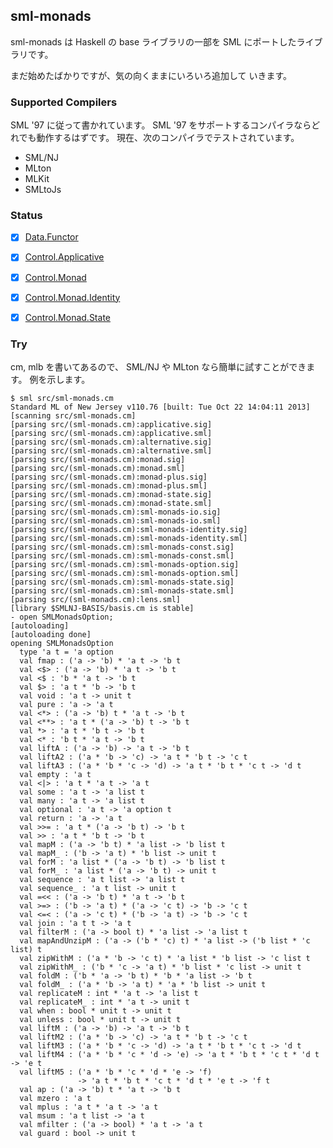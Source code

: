 ## sml-monads

sml-monads は Haskell の base ライブラリの一部を
SML にポートしたライブラリです。

まだ始めたばかりですが、気の向くままにいろいろ追加して
いきます。

### Supported Compilers

SML '97 に従って書かれています。
SML '97 をサポートするコンパイラならどれでも動作するはずです。
現在、次のコンパイラでテストされています。

* SML/NJ
* MLton
* MLKit
* SMLtoJs

### Status

- [x] [Data.Functor](http://hackage.haskell.org/package/base-4.7.0.1/docs/Data-Functor.html)
- [x] [Control.Applicative](http://hackage.haskell.org/package/base-4.7.0.1/docs/Control-Applicative.html)
- [x] [Control.Monad](http://hackage.haskell.org/package/base-4.7.0.1/docs/Control-Monad.html)
- [x] [Control.Monad.Identity](https://hackage.haskell.org/package/mtl-2.2.1/docs/Control-Monad-Identity.html)
- [x] [Control.Monad.State](https://hackage.haskell.org/package/mtl-2.2.1/docs/Control-Monad-State-Lazy.html)


### Try

cm, mlb を書いてあるので、 SML/NJ や MLton なら簡単に試すことができます。
例を示します。


```
$ sml src/sml-monads.cm
Standard ML of New Jersey v110.76 [built: Tue Oct 22 14:04:11 2013]
[scanning src/sml-monads.cm]
[parsing src/(sml-monads.cm):applicative.sig]
[parsing src/(sml-monads.cm):applicative.sml]
[parsing src/(sml-monads.cm):alternative.sig]
[parsing src/(sml-monads.cm):alternative.sml]
[parsing src/(sml-monads.cm):monad.sig]
[parsing src/(sml-monads.cm):monad.sml]
[parsing src/(sml-monads.cm):monad-plus.sig]
[parsing src/(sml-monads.cm):monad-plus.sml]
[parsing src/(sml-monads.cm):monad-state.sig]
[parsing src/(sml-monads.cm):monad-state.sml]
[parsing src/(sml-monads.cm):sml-monads-io.sig]
[parsing src/(sml-monads.cm):sml-monads-io.sml]
[parsing src/(sml-monads.cm):sml-monads-identity.sig]
[parsing src/(sml-monads.cm):sml-monads-identity.sml]
[parsing src/(sml-monads.cm):sml-monads-const.sig]
[parsing src/(sml-monads.cm):sml-monads-const.sml]
[parsing src/(sml-monads.cm):sml-monads-option.sig]
[parsing src/(sml-monads.cm):sml-monads-option.sml]
[parsing src/(sml-monads.cm):sml-monads-state.sig]
[parsing src/(sml-monads.cm):sml-monads-state.sml]
[parsing src/(sml-monads.cm):lens.sml]
[library $SMLNJ-BASIS/basis.cm is stable]
- open SMLMonadsOption;
[autoloading]
[autoloading done]
opening SMLMonadsOption
  type 'a t = 'a option
  val fmap : ('a -> 'b) * 'a t -> 'b t
  val <$> : ('a -> 'b) * 'a t -> 'b t
  val <$ : 'b * 'a t -> 'b t
  val $> : 'a t * 'b -> 'b t
  val void : 'a t -> unit t
  val pure : 'a -> 'a t
  val <*> : ('a -> 'b) t * 'a t -> 'b t
  val <**> : 'a t * ('a -> 'b) t -> 'b t
  val *> : 'a t * 'b t -> 'b t
  val <* : 'b t * 'a t -> 'b t
  val liftA : ('a -> 'b) -> 'a t -> 'b t
  val liftA2 : ('a * 'b -> 'c) -> 'a t * 'b t -> 'c t
  val liftA3 : ('a * 'b * 'c -> 'd) -> 'a t * 'b t * 'c t -> 'd t
  val empty : 'a t
  val <|> : 'a t * 'a t -> 'a t
  val some : 'a t -> 'a list t
  val many : 'a t -> 'a list t
  val optional : 'a t -> 'a option t
  val return : 'a -> 'a t
  val >>= : 'a t * ('a -> 'b t) -> 'b t
  val >> : 'a t * 'b t -> 'b t
  val mapM : ('a -> 'b t) * 'a list -> 'b list t
  val mapM_ : ('b -> 'a t) * 'b list -> unit t
  val forM : 'a list * ('a -> 'b t) -> 'b list t
  val forM_ : 'a list * ('a -> 'b t) -> unit t
  val sequence : 'a t list -> 'a list t
  val sequence_ : 'a t list -> unit t
  val =<< : ('a -> 'b t) * 'a t -> 'b t
  val >=> : ('b -> 'a t) * ('a -> 'c t) -> 'b -> 'c t
  val <=< : ('a -> 'c t) * ('b -> 'a t) -> 'b -> 'c t
  val join : 'a t t -> 'a t
  val filterM : ('a -> bool t) * 'a list -> 'a list t
  val mapAndUnzipM : ('a -> ('b * 'c) t) * 'a list -> ('b list * 'c list) t
  val zipWithM : ('a * 'b -> 'c t) * 'a list * 'b list -> 'c list t
  val zipWithM_ : ('b * 'c -> 'a t) * 'b list * 'c list -> unit t
  val foldM : ('b * 'a -> 'b t) * 'b * 'a list -> 'b t
  val foldM_ : ('a * 'b -> 'a t) * 'a * 'b list -> unit t
  val replicateM : int * 'a t -> 'a list t
  val replicateM_ : int * 'a t -> unit t
  val when : bool * unit t -> unit t
  val unless : bool * unit t -> unit t
  val liftM : ('a -> 'b) -> 'a t -> 'b t
  val liftM2 : ('a * 'b -> 'c) -> 'a t * 'b t -> 'c t
  val liftM3 : ('a * 'b * 'c -> 'd) -> 'a t * 'b t * 'c t -> 'd t
  val liftM4 : ('a * 'b * 'c * 'd -> 'e) -> 'a t * 'b t * 'c t * 'd t -> 'e t
  val liftM5 : ('a * 'b * 'c * 'd * 'e -> 'f)
               -> 'a t * 'b t * 'c t * 'd t * 'e t -> 'f t
  val ap : ('a -> 'b) t * 'a t -> 'b t
  val mzero : 'a t
  val mplus : 'a t * 'a t -> 'a t
  val msum : 'a t list -> 'a t
  val mfilter : ('a -> bool) * 'a t -> 'a t
  val guard : bool -> unit t
```
